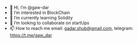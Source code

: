 - 👋 Hi, I’m @gaw-dar
- 👀 I’m interested in BlockChain
- 🌱 I’m currently learning Solidity
- 💞️ I’m looking to collaborate on startUps
- 📫 How to reach me email: gadar.shub@gmail.com, telegram: https://t.me/gaw_dar

<!---
gaw-dar/gaw-dar is a ✨ special ✨ repository because its `README.md` (this file) appears on your GitHub profile.
You can click the Preview link to take a look at your changes.
--->
